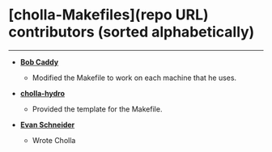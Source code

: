 # [cholla-Makefiles](repo URL) contributors (sorted alphabetically)
___

* **[Bob Caddy](https://github.com/bcaddy)**
  * Modified the Makefile to work on each machine that he uses.

* **[cholla-hydro](https://github.com/cholla-hydro)**
  * Provided the template for the Makefile.

* **[Evan Schneider](https://github.com/evaneschneider)**
  * Wrote Cholla
